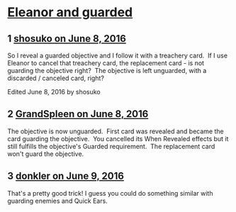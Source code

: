 # [Eleanor and guarded](https://community.fantasyflightgames.com/topic/222141-eleanor-and-guarded/)

## 1 [shosuko on June 8, 2016](https://community.fantasyflightgames.com/topic/222141-eleanor-and-guarded/?do=findComment&comment=2257842)

So I reveal a guarded objective and I follow it with a treachery card.  If I use Eleanor to cancel that treachery card, the replacement card - is not guarding the objective right?  The objective is left unguarded, with a discarded / canceled card, right?

Edited June 8, 2016 by shosuko

## 2 [GrandSpleen on June 8, 2016](https://community.fantasyflightgames.com/topic/222141-eleanor-and-guarded/?do=findComment&comment=2257857)

The objective is now unguarded.  First card was revealed and became the card guarding the objective.  You cancelled its When Revealed effects but it still fulfills the objective's Guarded requirement.  The replacement card won't guard the objective.

## 3 [donkler on June 9, 2016](https://community.fantasyflightgames.com/topic/222141-eleanor-and-guarded/?do=findComment&comment=2258230)

That's a pretty good trick! I guess you could do something similar with guarding enemies and Quick Ears.


